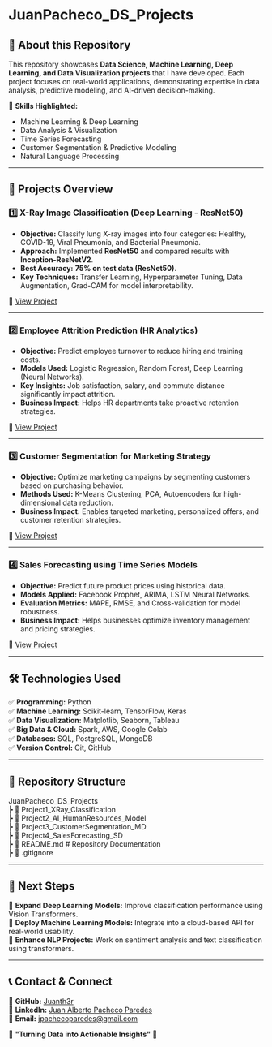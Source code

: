 # JuanPacheco_DS_Projects  

## 📌 About this Repository  
This repository showcases **Data Science, Machine Learning, Deep Learning, and Data Visualization projects** that I have developed. Each project focuses on real-world applications, demonstrating expertise in data analysis, predictive modeling, and AI-driven decision-making.  

🔹 **Skills Highlighted:**  
- Machine Learning & Deep Learning  
- Data Analysis & Visualization  
- Time Series Forecasting  
- Customer Segmentation & Predictive Modeling  
- Natural Language Processing  

---

## 📂 Projects Overview  

### **1️⃣ X-Ray Image Classification (Deep Learning - ResNet50)**
- **Objective:** Classify lung X-ray images into four categories: Healthy, COVID-19, Viral Pneumonia, and Bacterial Pneumonia.  
- **Approach:** Implemented **ResNet50** and compared results with **Inception-ResNetV2**.  
- **Best Accuracy:** **75% on test data (ResNet50)**.  
- **Key Techniques:** Transfer Learning, Hyperparameter Tuning, Data Augmentation, Grad-CAM for model interpretability.  

🔗 [View Project](https://github.com/Juanth3r/JuanPacheco_DS_Projects/tree/main/Project1_XRay_Classification)  

---

### **2️⃣ Employee Attrition Prediction (HR Analytics)**
- **Objective:** Predict employee turnover to reduce hiring and training costs.  
- **Models Used:** Logistic Regression, Random Forest, Deep Learning (Neural Networks).  
- **Key Insights:** Job satisfaction, salary, and commute distance significantly impact attrition.  
- **Business Impact:** Helps HR departments take proactive retention strategies.  

🔗 [View Project](https://github.com/Juanth3r/JuanPacheco_DS_Projects/tree/main/Project2_AI_HumanResources_Model)  

---

### **3️⃣ Customer Segmentation for Marketing Strategy**
- **Objective:** Optimize marketing campaigns by segmenting customers based on purchasing behavior.  
- **Methods Used:** K-Means Clustering, PCA, Autoencoders for high-dimensional data reduction.  
- **Business Impact:** Enables targeted marketing, personalized offers, and customer retention strategies.  

🔗 [View Project](https://github.com/Juanth3r/JuanPacheco_DS_Projects/tree/main/Project3_CustomerSegmentation_MD)  

---

### **4️⃣ Sales Forecasting using Time Series Models**
- **Objective:** Predict future product prices using historical data.  
- **Models Applied:** Facebook Prophet, ARIMA, LSTM Neural Networks.  
- **Evaluation Metrics:** MAPE, RMSE, and Cross-validation for model robustness.  
- **Business Impact:** Helps businesses optimize inventory management and pricing strategies.  

🔗 [View Project](https://github.com/Juanth3r/JuanPacheco_DS_Projects/tree/main/Project4_SalesForecasting_SD)  

---

## 🛠 Technologies Used  
✅ **Programming:** Python  
✅ **Machine Learning:** Scikit-learn, TensorFlow, Keras  
✅ **Data Visualization:** Matplotlib, Seaborn, Tableau  
✅ **Big Data & Cloud:** Spark, AWS, Google Colab  
✅ **Databases:** SQL, PostgreSQL, MongoDB  
✅ **Version Control:** Git, GitHub  

---

## 📌 Repository Structure  
JuanPacheco_DS_Projects  
┣ 📂 Project1_XRay_Classification  
┣ 📂 Project2_AI_HumanResources_Model  
┣ 📂 Project3_CustomerSegmentation_MD  
┣ 📂 Project4_SalesForecasting_SD  
┣ 📄 README.md  # Repository Documentation  
┣ 📄 .gitignore  

---

## 🚀 Next Steps  
🔹 **Expand Deep Learning Models:** Improve classification performance using Vision Transformers.  
🔹 **Deploy Machine Learning Models:** Integrate into a cloud-based API for real-world usability.  
🔹 **Enhance NLP Projects:** Work on sentiment analysis and text classification using transformers.  

---

## 📞 Contact & Connect  
🔗 **GitHub:** [Juanth3r](https://github.com/Juanth3r)  
🔗 **LinkedIn:** [Juan Alberto Pacheco Paredes](https://www.linkedin.com/in/juanpachecods)  
📧 **Email:** [jpachecoparedes@gmail.com](mailto:jpachecoparedes@gmail.com)  

🚀 **"Turning Data into Actionable Insights"** 🚀
